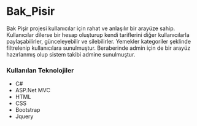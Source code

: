 # Bak_Pisir 
Bak Pişir projesi kullanıcılar için rahat ve anlaşılır bir arayüze sahip. Kullanıcılar dilerse bir hesap oluşturup kendi tariflerini diğer kullanıcılarla paylaşabilirler, günceleyebilir ve silebilirler.
Yemekler kategoriler şeklinde filtrelenip kullanıcılara sunulmuştur. Beraberinde admin için de bir arayüz hazırlanmış olup sistem takibi admine sunulmuştur.

### Kullanılan Teknolojiler
* C#
* ASP.Net MVC
* HTML
* CSS
* Bootstrap
* Jquery

